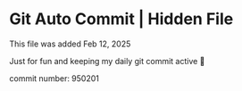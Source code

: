 # Git Auto Commit | Hidden File

This file was added Feb 12, 2025

Just for fun and keeping my daily git commit active 🤪

commit number: 950201
